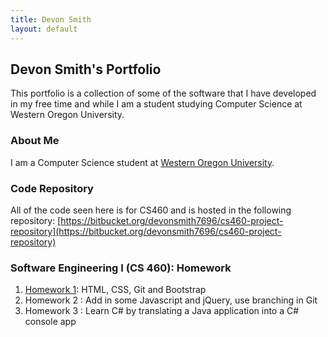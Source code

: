 ```yaml
---
title: Devon Smith
layout: default
---
```


## Devon Smith's Portfolio

This portfolio is a collection of some of the software that I have developed in my free time and while I am a student studying Computer Science at Western Oregon University.

### About Me
I am a Computer Science student at [Western Oregon University](https://www.wou.edu).

### Code Repository
All of the code seen here is for CS460 and is hosted in the following repository: [https://bitbucket.org/devonsmith7696/cs460-project-repository](https://bitbucket.org/devonsmith7696/cs460-project-repository)

### Software Engineering I (CS 460): Homework

1. [Homework 1](cs460/hw1): HTML, CSS, Git and Bootstrap
2. Homework 2 : Add in some Javascript and jQuery, use branching in Git
3. Homework 3 : Learn C# by translating a Java application into a C# console app

